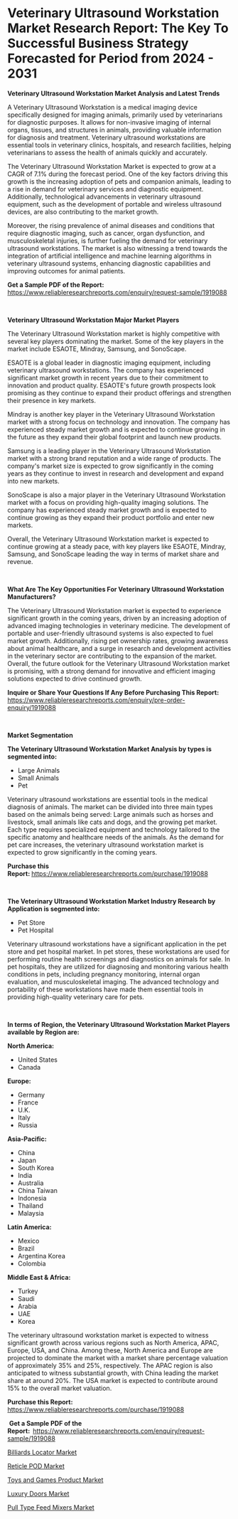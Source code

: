 <p><h1>Veterinary Ultrasound Workstation Market Research Report: The Key To Successful Business Strategy Forecasted for Period from 2024 - 2031</h1></p><p><strong>Veterinary Ultrasound Workstation Market Analysis and Latest Trends</strong></p>
<p><p>A Veterinary Ultrasound Workstation is a medical imaging device specifically designed for imaging animals, primarily used by veterinarians for diagnostic purposes. It allows for non-invasive imaging of internal organs, tissues, and structures in animals, providing valuable information for diagnosis and treatment. Veterinary ultrasound workstations are essential tools in veterinary clinics, hospitals, and research facilities, helping veterinarians to assess the health of animals quickly and accurately.</p><p>The Veterinary Ultrasound Workstation Market is expected to grow at a CAGR of 7.1% during the forecast period. One of the key factors driving this growth is the increasing adoption of pets and companion animals, leading to a rise in demand for veterinary services and diagnostic equipment. Additionally, technological advancements in veterinary ultrasound equipment, such as the development of portable and wireless ultrasound devices, are also contributing to the market growth.</p><p>Moreover, the rising prevalence of animal diseases and conditions that require diagnostic imaging, such as cancer, organ dysfunction, and musculoskeletal injuries, is further fueling the demand for veterinary ultrasound workstations. The market is also witnessing a trend towards the integration of artificial intelligence and machine learning algorithms in veterinary ultrasound systems, enhancing diagnostic capabilities and improving outcomes for animal patients.</p></p>
<p><strong>Get a Sample PDF of the Report:&nbsp;</strong> <a href="https://www.reliableresearchreports.com/enquiry/request-sample/1919088">https://www.reliableresearchreports.com/enquiry/request-sample/1919088</a></p>
<p>&nbsp;</p>
<p><strong>Veterinary Ultrasound Workstation Major Market Players</strong></p>
<p><p>The Veterinary Ultrasound Workstation market is highly competitive with several key players dominating the market. Some of the key players in the market include ESAOTE, Mindray, Samsung, and SonoScape.</p><p>ESAOTE is a global leader in diagnostic imaging equipment, including veterinary ultrasound workstations. The company has experienced significant market growth in recent years due to their commitment to innovation and product quality. ESAOTE's future growth prospects look promising as they continue to expand their product offerings and strengthen their presence in key markets.</p><p>Mindray is another key player in the Veterinary Ultrasound Workstation market with a strong focus on technology and innovation. The company has experienced steady market growth and is expected to continue growing in the future as they expand their global footprint and launch new products.</p><p>Samsung is a leading player in the Veterinary Ultrasound Workstation market with a strong brand reputation and a wide range of products. The company's market size is expected to grow significantly in the coming years as they continue to invest in research and development and expand into new markets.</p><p>SonoScape is also a major player in the Veterinary Ultrasound Workstation market with a focus on providing high-quality imaging solutions. The company has experienced steady market growth and is expected to continue growing as they expand their product portfolio and enter new markets.</p><p>Overall, the Veterinary Ultrasound Workstation market is expected to continue growing at a steady pace, with key players like ESAOTE, Mindray, Samsung, and SonoScape leading the way in terms of market share and revenue.</p></p>
<p>&nbsp;</p>
<p><strong>What Are The Key Opportunities For Veterinary Ultrasound Workstation Manufacturers?</strong></p>
<p><p>The Veterinary Ultrasound Workstation market is expected to experience significant growth in the coming years, driven by an increasing adoption of advanced imaging technologies in veterinary medicine. The development of portable and user-friendly ultrasound systems is also expected to fuel market growth. Additionally, rising pet ownership rates, growing awareness about animal healthcare, and a surge in research and development activities in the veterinary sector are contributing to the expansion of the market. Overall, the future outlook for the Veterinary Ultrasound Workstation market is promising, with a strong demand for innovative and efficient imaging solutions expected to drive continued growth.</p></p>
<p><strong>Inquire or Share Your Questions If Any Before Purchasing This Report:</strong> <a href="https://www.reliableresearchreports.com/enquiry/pre-order-enquiry/1919088">https://www.reliableresearchreports.com/enquiry/pre-order-enquiry/1919088</a></p>
<p>&nbsp;</p>
<p><strong>Market Segmentation</strong></p>
<p><strong>The Veterinary Ultrasound Workstation Market Analysis by types is segmented into:</strong></p>
<p><ul><li>Large Animals</li><li>Small Animals</li><li>Pet</li></ul></p>
<p><p>Veterinary ultrasound workstations are essential tools in the medical diagnosis of animals. The market can be divided into three main types based on the animals being served: Large animals such as horses and livestock, small animals like cats and dogs, and the growing pet market. Each type requires specialized equipment and technology tailored to the specific anatomy and healthcare needs of the animals. As the demand for pet care increases, the veterinary ultrasound workstation market is expected to grow significantly in the coming years.</p></p>
<p><strong>Purchase this Report:&nbsp;</strong><a href="https://www.reliableresearchreports.com/purchase/1919088">https://www.reliableresearchreports.com/purchase/1919088</a></p>
<p>&nbsp;</p>
<p><strong>The Veterinary Ultrasound Workstation Market Industry Research by Application is segmented into:</strong></p>
<p><ul><li>Pet Store</li><li>Pet Hospital</li></ul></p>
<p><p>Veterinary ultrasound workstations have a significant application in the pet store and pet hospital market. In pet stores, these workstations are used for performing routine health screenings and diagnostics on animals for sale. In pet hospitals, they are utilized for diagnosing and monitoring various health conditions in pets, including pregnancy monitoring, internal organ evaluation, and musculoskeletal imaging. The advanced technology and portability of these workstations have made them essential tools in providing high-quality veterinary care for pets.</p></p>
<p>&nbsp;</p>
<p><strong>In terms of Region, the Veterinary Ultrasound Workstation Market Players available by Region are:</strong></p>
<p>
    <p> <strong> North America: </strong>
        <ul>
            <li>United States</li>
            <li>Canada</li>
        </ul>
        </p> 
    <p> <strong> Europe: </strong>
        <ul>
            <li>Germany</li>
            <li>France</li>
            <li>U.K.</li>
            <li>Italy</li>
            <li>Russia</li>
        </ul>
        </p> 
    <p> <strong> Asia-Pacific: </strong>
        <ul>
            <li>China</li>
            <li>Japan</li>
            <li>South Korea</li>
            <li>India</li>
            <li>Australia</li>
            <li>China Taiwan</li>
            <li>Indonesia</li>
            <li>Thailand</li>
            <li>Malaysia</li>
        </ul>
        </p> 
    <p> <strong> Latin America: </strong>
        <ul>
            <li>Mexico</li>
            <li>Brazil</li>
            <li>Argentina Korea</li>
            <li>Colombia</li>
        </ul>
        </p> 
    <p> <strong> Middle East & Africa: </strong>
        <ul>
            <li>Turkey</li>
            <li>Saudi</li>
            <li>Arabia</li>
            <li>UAE</li>
            <li>Korea</li>
        </ul>
    </p>
    </p>
<p><p>The veterinary ultrasound workstation market is expected to witness significant growth across various regions such as North America, APAC, Europe, USA, and China. Among these, North America and Europe are projected to dominate the market with a market share percentage valuation of approximately 35% and 25%, respectively. The APAC region is also anticipated to witness substantial growth, with China leading the market share at around 20%. The USA market is expected to contribute around 15% to the overall market valuation.</p></p>
<p><strong>Purchase this Report: </strong><a href="https://www.reliableresearchreports.com/purchase/1919088">https://www.reliableresearchreports.com/purchase/1919088</a></p>
<p>&nbsp;<strong>Get a Sample PDF of the Report:&nbsp;&nbsp;</strong><a href="https://www.reliableresearchreports.com/enquiry/request-sample/1919088">https://www.reliableresearchreports.com/enquiry/request-sample/1919088</a></p>
<p><strong></strong></p>
<p><p><a href="https://fearless-okapi-6c8.notion.site/Billiards-Locator-Market-Research-Report-Reveals-The-Latest-Trends-And-Opportunities-of-this-Market--9b6f1fc7edcd4f7bae9de4ac5cc7a976">Billiards Locator Market</a></p><p><a href="https://view.publitas.com/reportprime-1/reticle-pod-market-research-report-the-key-to-successful-business-strategy-forecasted-for-period-from-2024-2031/">Reticle POD Market</a></p><p><a href="https://zircon-bluebell-299.notion.site/Toys-and-Games-Product-Market-Provides-Detailed-Segmentation-of-this-Market-based-on-Type-Applicati-e0acdf23c6464ebda95b0953fb2db0d9">Toys and Games Product Market</a></p><p><a href="https://view.publitas.com/reportprime-1/insights-into-luxury-doors-market-size-analysing-market-share-trends-and-growth-from-2024-to-2031/">Luxury Doors Market</a></p><p><a href="https://scarlet-rocket-c63.notion.site/Pull-Type-Feed-Mixers-Market-Size-Reflecting-a-Forecast-Till-2031-Market-By-Type-By-Application-an-020a78b5edb44efab1914d5aa980b82f">Pull Type Feed Mixers Market</a></p></p>